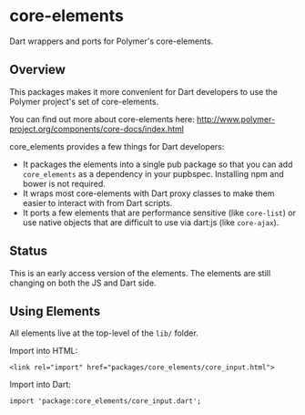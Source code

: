 core-elements
==============

Dart wrappers and ports for Polymer's core-elements.

## Overview

This packages makes it more convenient for Dart developers to use the Polymer
project's set of core-elements.

You can find out more about core-elements here:
http://www.polymer-project.org/components/core-docs/index.html

core_elements provides a few things for Dart developers:

 * It packages the elements into a single pub package so that you can add
   `core_elements` as a dependency in your pupbspec. Installing npm and bower
   is not required.
 * It wraps most core-elements with Dart proxy classes to make them easier to
   interact with from Dart scripts.
 * It ports a few elements that are performance sensitive (like `core-list`) or
   use native objects that are difficult to use via dart:js (like `core-ajax`).
   
## Status

This is an early access version of the elements. The elements are still changing
on both the JS and Dart side.

## Using Elements

All elements live at the top-level of the `lib/` folder.

Import into HTML:

    <link rel="import" href="packages/core_elements/core_input.html">

Import into Dart:

    import 'package:core_elements/core_input.dart';
 